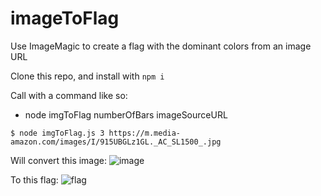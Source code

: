# imageToFlag
Use ImageMagic to create a flag with the dominant colors from an image URL

Clone this repo, and install with `npm i`

Call with a command like so:

- node imgToFlag numberOfBars imageSourceURL

```
$ node imgToFlag.js 3 https://m.media-amazon.com/images/I/915UBGLz1GL._AC_SL1500_.jpg
```

Will convert this image:
![image](https://user-images.githubusercontent.com/27025504/177690216-5a65777b-2e11-40a1-8274-5157ac334a7c.png)

To this flag:
![flag](https://user-images.githubusercontent.com/27025504/177690660-f58a2dbc-9c38-4924-a9ba-38a7da213a77.png)


